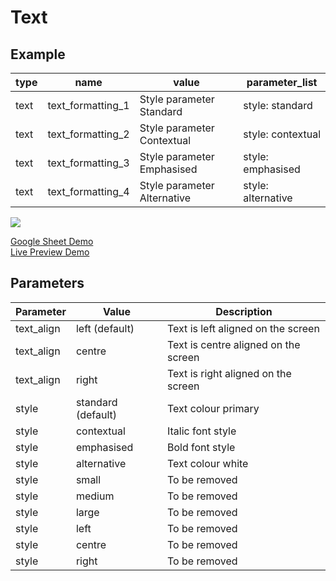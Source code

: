 # Text
## Example

| type      | name            | value                       |parameter_list |
| --------- | ------------    | ------                      |--------- |
|text	    |text_formatting_1|Style parameter Standard     |style: standard|
|text       |text_formatting_2|Style parameter Contextual	|style: contextual|
|text       |text_formatting_3|Style parameter Emphasised  	|style: emphasised|
|text       |text_formatting_4|Style parameter Alternative  |style: alternative|

![](images/text.png)

[Google Sheet Demo](https://docs.google.com/spreadsheets/d/1iZHeAAZAQ8q-XNKrW_ww3yvPUVGwc407uhAF7vu1TtM/edit#gid=569531329)   
[Live Preview Demo](https://plh-teens-app1.web.app/template/comp_text)

## Parameters

| Parameter             | Value               | Description                          |
| ---------             | -----------         | ---------                          	                                
|text_align             |left (default)       | Text is left aligned on the screen   |
|text_align             |centre               | Text is centre aligned on the screen |
|text_align             |right                | Text is right aligned on the screen  |
|style                  |standard (default)   | Text colour primary                  |
|style                  |contextual           | Italic font style                    |
|style                  |emphasised           | Bold font style                      |
|style                  |alternative          | Text colour white                    |
|style                  |small                | To be removed                        |
|style                  |medium               | To be removed                        |
|style                  |large                | To be removed                        |
|style                  |left                 | To be removed                        |
|style                  |centre               | To be removed                        |
|style                  |right                | To be removed                        |

